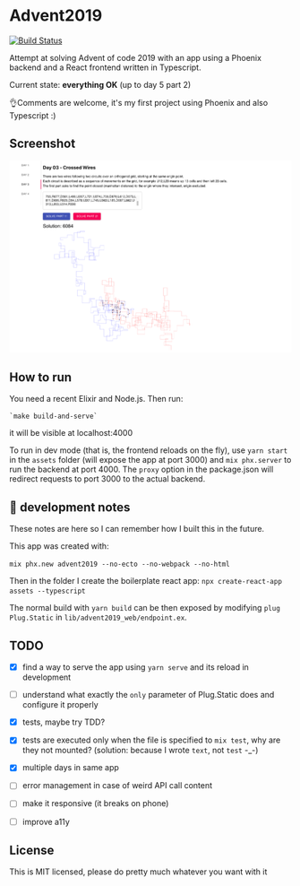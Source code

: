# Advent2019
[![Build Status](https://travis-ci.org/jacopofar/advent-of-code-2019-phoenix-react.svg?branch=master)](https://travis-ci.org/jacopofar/advent-of-code-2019-phoenix-react)

Attempt at solving Advent of code 2019 with an app using a Phoenix backend and a React frontend written in Typescript.

Current state: __everything OK__ (up to day 5 part 2)

👌Comments are welcome, it's my first project using Phoenix and also Typescript :)

## Screenshot
![How it looks like](screenshot.png)

## How to run
You need a recent Elixir and Node.js. Then run:

    `make build-and-serve`

it will be visible at localhost:4000

To run in dev mode (that is, the frontend reloads on the fly), use `yarn start` in the `assets` folder (will expose the app at port 3000) and `mix phx.server` to run the backend at port 4000. The `proxy` option in the package.json will redirect requests to port 3000 to the actual backend.

## 📓 development notes
These notes are here so I can remember how I built this in the future.

This app was created with:

`mix phx.new advent2019 --no-ecto --no-webpack --no-html`

Then in the folder I create the boilerplate react app:
`npx create-react-app assets --typescript`


The normal build with `yarn build` can be then exposed by modifying `plug Plug.Static` in `lib/advent2019_web/endpoint.ex`.

## TODO
- [x] find a way to serve the app using `yarn serve` and its reload in development
- [ ] understand what exactly the `only` parameter of Plug.Static does and configure it properly
- [x] tests, maybe try TDD?
- [x] tests are executed only when the file is specified to `mix test`, why are they not mounted? (solution: because I wrote `text`, not `test` -_-)
- [x] multiple days in same app
- [ ] error management in case of weird API call content
- [ ] make it responsive (it breaks on phone)
- [ ] improve a11y


## License

This is MIT licensed, please do pretty much whatever you want with it

